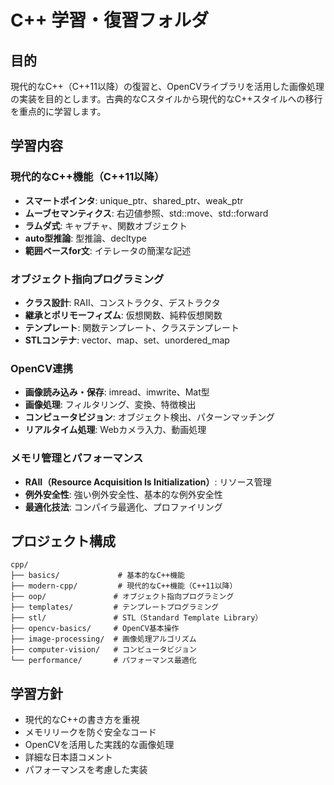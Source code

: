 # C++ 学習・復習フォルダ

## 目的
現代的なC++（C++11以降）の復習と、OpenCVライブラリを活用した画像処理の実装を目的とします。古典的なCスタイルから現代的なC++スタイルへの移行を重点的に学習します。

## 学習内容

### 現代的なC++機能（C++11以降）
- **スマートポインタ**: unique_ptr、shared_ptr、weak_ptr
- **ムーブセマンティクス**: 右辺値参照、std::move、std::forward
- **ラムダ式**: キャプチャ、関数オブジェクト
- **auto型推論**: 型推論、decltype
- **範囲ベースfor文**: イテレータの簡潔な記述

### オブジェクト指向プログラミング
- **クラス設計**: RAII、コンストラクタ、デストラクタ
- **継承とポリモーフィズム**: 仮想関数、純粋仮想関数
- **テンプレート**: 関数テンプレート、クラステンプレート
- **STLコンテナ**: vector、map、set、unordered_map

### OpenCV連携
- **画像読み込み・保存**: imread、imwrite、Mat型
- **画像処理**: フィルタリング、変換、特徴検出
- **コンピュータビジョン**: オブジェクト検出、パターンマッチング
- **リアルタイム処理**: Webカメラ入力、動画処理

### メモリ管理とパフォーマンス
- **RAII（Resource Acquisition Is Initialization）**: リソース管理
- **例外安全性**: 強い例外安全性、基本的な例外安全性
- **最適化技法**: コンパイラ最適化、プロファイリング

## プロジェクト構成
```
cpp/
├── basics/             # 基本的なC++機能
├── modern-cpp/         # 現代的なC++機能（C++11以降）
├── oop/               # オブジェクト指向プログラミング
├── templates/         # テンプレートプログラミング
├── stl/               # STL（Standard Template Library）
├── opencv-basics/     # OpenCV基本操作
├── image-processing/  # 画像処理アルゴリズム
├── computer-vision/   # コンピュータビジョン
└── performance/       # パフォーマンス最適化
```

## 学習方針
- 現代的なC++の書き方を重視
- メモリリークを防ぐ安全なコード
- OpenCVを活用した実践的な画像処理
- 詳細な日本語コメント
- パフォーマンスを考慮した実装